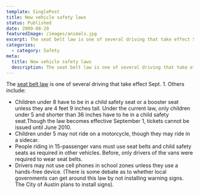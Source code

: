 ```yaml
---
template: SinglePost
title: New vehicle safety laws
status: Published
date: 2009-08-20
featuredImage: /images/animals.jpg
excerpt: The seat belt law is one of several driving that take effect Sept. 1
categories:
  - category: Safety
meta:
  title: New vehicle safety laws
  description: The seat belt law is one of several driving that take effect Sept. 1
---
```

<!--StartFragment-->

The [seat belt law](https://www.austinaccidentlawyer.com/blog/starting-next-month-you-better-buckle-up-even-in-the-back-seat/) is one of several driving that take effect Sept. 1. Others include:

* Children under 8 have to be in a child safety seat or a booster seat unless they are 4 feet 9 inches tall. Under the current law, only children under 5 and shorter than 36 inches have to he in a child safety seat.Though the law becomes effective September 1, tickets cannot be issued until June 2010.
* Children under 5 may not ride on a motorcycle, though they may ride in a sidecar.
* People riding in 15-passenger vans must use seat belts and child safety seats as required in other vehicles. Before, only drivers of the vans were required to wear seat belts.
* Drivers may not use cell phones in school zones unless they use a hands-free device. (There is some debate as to whether local governments can get around this law by not installing warning signs. The City of Austin plans to install signs).

<!--EndFragment-->